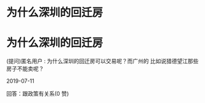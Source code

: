 # 为什么深圳的回迁房

# 为什么深圳的回迁房

(提问)匿名用户 : 为什么深圳的回迁房可以交易呢？而广州的 比如说猎德望江那些房子不能卖呢？

2019-07-11

回答：跟政策有关系(0 赞)